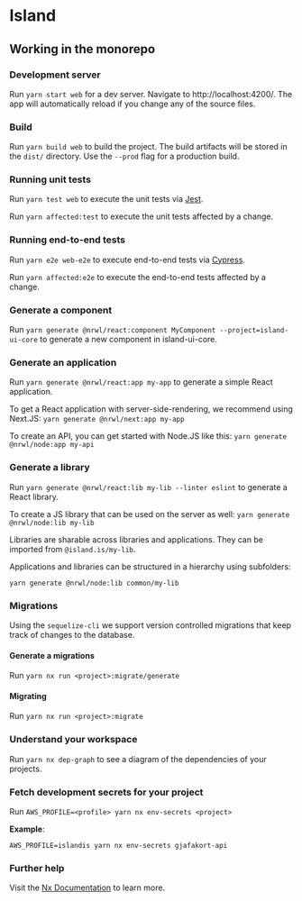# Island

## Working in the monorepo

### Development server

Run `yarn start web` for a dev server. Navigate to http://localhost:4200/. The app will automatically reload if you change any of the source files.

### Build

Run `yarn build web` to build the project. The build artifacts will be stored in the `dist/` directory. Use the `--prod` flag for a production build.

### Running unit tests

Run `yarn test web` to execute the unit tests via [Jest](https://jestjs.io).

Run `yarn affected:test` to execute the unit tests affected by a change.

### Running end-to-end tests

Run `yarn e2e web-e2e` to execute end-to-end tests via [Cypress](https://www.cypress.io).

Run `yarn affected:e2e` to execute the end-to-end tests affected by a change.

### Generate a component

Run `yarn generate @nrwl/react:component MyComponent --project=island-ui-core` to generate a new component in island-ui-core.

### Generate an application

Run `yarn generate @nrwl/react:app my-app` to generate a simple React application.

To get a React application with server-side-rendering, we recommend using Next.JS: `yarn generate @nrwl/next:app my-app`

To create an API, you can get started with Node.JS like this: `yarn generate @nrwl/node:app my-api`

### Generate a library

Run `yarn generate @nrwl/react:lib my-lib --linter eslint` to generate a React library.

To create a JS library that can be used on the server as well: `yarn generate @nrwl/node:lib my-lib`

Libraries are sharable across libraries and applications. They can be imported from `@island.is/my-lib`.

Applications and libraries can be structured in a hierarchy using subfolders:

```
yarn generate @nrwl/node:lib common/my-lib
```

### Migrations

Using the `sequelize-cli` we support version controlled migrations that keep track of changes to the database.

#### Generate a migrations

Run `yarn nx run <project>:migrate/generate`

#### Migrating

Run `yarn nx run <project>:migrate`

### Understand your workspace

Run `yarn nx dep-graph` to see a diagram of the dependencies of your projects.

### Fetch development secrets for your project

Run `AWS_PROFILE=<profile> yarn nx env-secrets <project>`

**Example**:

```
AWS_PROFILE=islandis yarn nx env-secrets gjafakort-api
```

### Further help

Visit the [Nx Documentation](https://nx.dev) to learn more.
